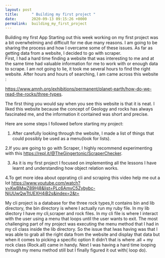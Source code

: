 ```yaml
---
layout: post
title:      " Building my first project "
date:       2020-09-13 09:15:26 +0000
permalink:  building_my_first_project
---
```


Building my first App 
Starting out this week working on my first project was a bit overwhelming and difficult for me due many reasons. I am going to be sharing the process and how I overcame some of these issues. As far as getting data from a website, I decided to go with scraper.  
First, I had a hard time finding a website that was interesting to me and at the same time had valuable information for me to work with or enough data to scrape. I am not going to lie, it took me several hours to find the right website. After hours and hours of searching, I am came across this website :

https://www.amnh.org/exhibitions/permanent/planet-earth/how-do-we-read-the-rocks/three-types. 

The first thing you would say when you see this website is that it is neat. I liked this website because the concept of Geology and rocks has always fascinated me, and the information it contained was short and precise. 

Here are some steps I followed before starting my project:

 1. After carefully looking through the website, I made a list of things that could possibly be used as a menu(look for lists).
 
 2.If you are going to go with Scraper, I highly recommend experimenting with this
         https://repl.it/@TheGingertonic/ScraperChecker.
				 
 3. As it is my first project I focused on implementing all the lessons I have learnt and understanding how object relation works.
   
 4.To get more idea about opprating cli and scraping this video help me out a lot https://www.youtube.com/watch?v=KwBMwZ89Hj8&list=PLc6AmvC5Zybybc-NjUUwQwTtUEXH4iB2s&index=2&t=
 
My cli project is a database for the three rock types,It contains bin and lib directory, the bin directory is where I actually run my ruby file. In my lib diectory I have my cli,scraper and rock files. In my cli file is where I interact with the user using a menu that loops until the user wants to exit. The most challenging part of my project was executing the menu method that I had in my cli class inside the lib directory. So the issue that Iwas having was that I was able to grab all the right data from the website and display that data but when it comes to picking a specific option It didn’t that is where .all + my rock class (Rock.all) came in handy. Next I was having a hard time looping through my menu method still but I finally figured it out with( loop do).
